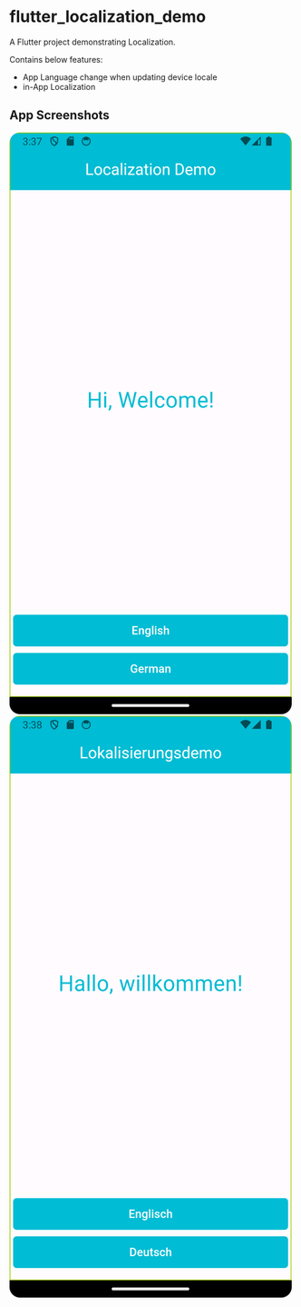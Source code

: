 # flutter_localization_demo

A Flutter project demonstrating Localization.

Contains below features:

- App Language change when updating device locale
- in-App Localization

## App Screenshots

![Screen 1](app_screenshots/1.png)
![Screen 2](app_screenshots/2.png)
